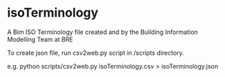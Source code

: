 # isoTerminology
A Bim ISO Terminology file created and by the Building Information Modelling Team at BRE

To create json file, run csv2web.py script in /scripts directory.

e.g. python scripts/csv2web.py isoTerminology.csv > isoTerminology.json
